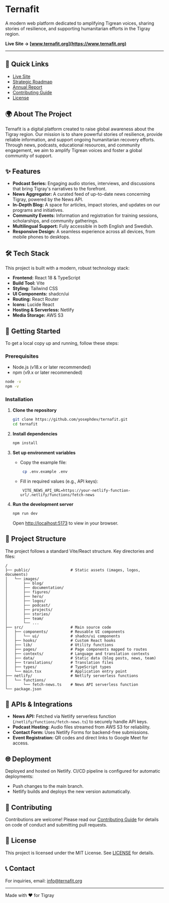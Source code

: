 
# Ternafit

A modern web platform dedicated to amplifying Tigrean voices, sharing stories of resilience, and supporting humanitarian efforts in the Tigray region.

**Live Site → [www.ternafit.org](https://www.ternafit.org)**

---

## 🔗 Quick Links

- [Live Site](https://www.ternafit.org)
- [Strategic Roadmap](GEMINI_IMPLEMENTATION.md)
- [Annual Report](public/reports/ternafit-annual-report-2024.pdf)
- [Contributing Guide](CONTRIBUTING.md)
- [License](LICENSE)

## 🌍 About The Project

Ternafit is a digital platform created to raise global awareness about the Tigray region. Our mission is to share powerful stories of resilience, provide reliable information, and support ongoing humanitarian recovery efforts. Through news, podcasts, educational resources, and community engagement, we aim to amplify Tigrean voices and foster a global community of support.

## ✨ Features

- **Podcast Series:** Engaging audio stories, interviews, and discussions that bring Tigray's narratives to the forefront.
- **News Aggregator:** A curated feed of up-to-date news concerning Tigray, powered by the News API.
- **In-Depth Blog:** A space for articles, impact stories, and updates on our programs and initiatives.
- **Community Events:** Information and registration for training sessions, scholarships, and community gatherings.
- **Multilingual Support:** Fully accessible in both English and Swedish.
- **Responsive Design:** A seamless experience across all devices, from mobile phones to desktops.

## 🛠️ Tech Stack

This project is built with a modern, robust technology stack:

- **Frontend:** React 18 & TypeScript
- **Build Tool:** Vite
- **Styling:** Tailwind CSS
- **UI Components:** shadcn/ui
- **Routing:** React Router
- **Icons:** Lucide React
- **Hosting & Serverless:** Netlify
- **Media Storage:** AWS S3


## 🚀 Getting Started

To get a local copy up and running, follow these steps:

### Prerequisites

- Node.js (v18.x or later recommended)
- npm (v9.x or later recommended)

```bash
node -v
npm -v
```

### Installation

1. **Clone the repository**
   
   
   ```bash
   git clone https://github.com/yosephdev/ternafit.git
   cd ternafit
   ```
   
2. **Install dependencies**
   
   
   ```bash
   npm install
   ```
   
3. **Set up environment variables**
    - Copy the example file:
     
     
      ```bash
       cp .env.example .env
      ```
     
    - Fill in required values (e.g., API keys):
     
     
      ```env
       VITE_NEWS_API_URL=https://your-netlify-function-url/.netlify/functions/fetch-news
      ```
     
4. **Run the development server**
   
   
   ```bash
   npm run dev
   ```
   
   
   Open [http://localhost:5173](http://localhost:5173) to view in your browser.


## 📂 Project Structure

The project follows a standard Vite/React structure. Key directories and files:

```text
/
├── public/                  # Static assets (images, logos, documents)
│   └── images/
│       ├── blog/
│       ├── documentation/
│       ├── figures/
│       ├── hero/
│       ├── logos/
│       ├── podcast/
│       ├── projects/
│       ├── stories/
│       ├── team/
│       └── ...
├── src/                     # Main source code
│   ├── components/          # Reusable UI components
│   │   └── ui/              # shadcn/ui components
│   ├── hooks/               # Custom React hooks
│   ├── lib/                 # Utility functions
│   ├── pages/               # Page components mapped to routes
│   ├── contexts/            # Language and translation contexts
│   ├── data/                # Static data (blog posts, news, team)
│   ├── translations/        # Translation files
│   ├── types/               # TypeScript types
│   └── main.tsx             # Application entry point
├── netlify/                 # Netlify serverless functions
│   └── functions/
│       └── fetch-news.ts    # News API serverless function
└── package.json
```


## 🔗 APIs & Integrations

- **News API:** Fetched via Netlify serverless function (`/netlify/functions/fetch-news.ts`) to securely handle API keys.
- **Podcast Hosting:** Audio files streamed from AWS S3 for reliability.
- **Contact Form:** Uses Netlify Forms for backend-free submissions.
- **Event Registration:** QR codes and direct links to Google Meet for access.


## 🌐 Deployment

Deployed and hosted on Netlify. CI/CD pipeline is configured for automatic deployments:

- Push changes to the main branch.
- Netlify builds and deploys the new version automatically.


## 🤝 Contributing

Contributions are welcome! Please read our [Contributing Guide](CONTRIBUTING.md) for details on code of conduct and submitting pull requests.


## 📝 License

This project is licensed under the MIT License. See [LICENSE](LICENSE) for details.


## 📞 Contact

For inquiries, email: [info@ternafit.org](mailto:info@ternafit.org)

---

Made with ❤️ for Tigray
